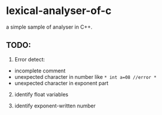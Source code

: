 # lexical-analyser-of-c
a simple sample of analyser in C++.

## TODO:

1. Error detect:
+ incomplete comment
+ unexpected character in number like
`*
int a=08 //error
*`
+ unexpected character in exponent part

2. identify float variables

3. identify exponent-written number
